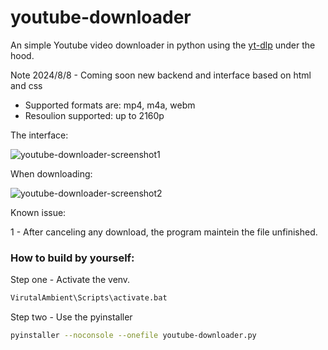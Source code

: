 # youtube-downloader
An simple Youtube video downloader in python using the [yt-dlp](https://github.com/yt-dlp/yt-dlp) under the hood.

Note 2024/8/8 -  Coming soon new backend and interface based on html and css

- Supported formats are: mp4, m4a, webm
- Resoulion supported: up to 2160p

The interface:

![youtube-downloader-screenshot1](https://github.com/user-attachments/assets/00882e6f-e3d6-49ce-84ab-4db77d710f71)

When downloading:

![youtube-downloader-screenshot2](https://github.com/user-attachments/assets/0e90b7e6-1142-42da-a33f-e0a8019702d0)

Known issue:

1 - After canceling any download, the program maintein the file unfinished.

### How to build by yourself:

Step one - Activate the venv.
```bash
VirutalAmbient\Scripts\activate.bat
```
Step two - Use the pyinstaller
```bash
pyinstaller --noconsole --onefile youtube-downloader.py
```
